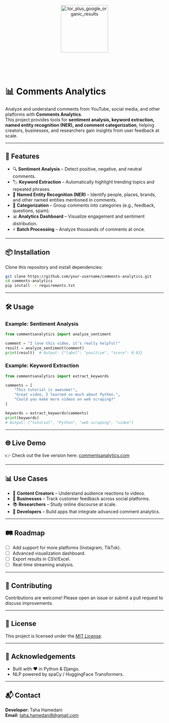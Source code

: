 
<div align="center" style="margin-bottom:30px;">
  <img width="150" alt="tor_plus_google_organic_results" src="https://github.com/user-attachments/assets/4a6980a1-582b-43a2-b197-e6c418dc53c9" />
</div>
<br><br> <!-- add more <br> if you need more space -->



# 📊 Comments Analytics

Analyze and understand comments from YouTube, social media, and other platforms with **Comments Analytics**.  
This project provides tools for **sentiment analysis, keyword extraction, named entity recognition (NER), and comment categorization**, helping creators, businesses, and researchers gain insights from user feedback at scale.

---

## 🚀 Features
- 🔍 **Sentiment Analysis** – Detect positive, negative, and neutral comments.  
- 🏷 **Keyword Extraction** – Automatically highlight trending topics and repeated phrases.  
- 🧾 **Named Entity Recognition (NER)** – Identify people, places, brands, and other named entities mentioned in comments.  
- 📂 **Categorization** – Group comments into categories (e.g., feedback, questions, spam).  
- 📊 **Analytics Dashboard** – Visualize engagement and sentiment distribution.  
- ⚡ **Batch Processing** – Analyze thousands of comments at once.  

---

## 📦 Installation
Clone this repository and install dependencies:

```bash
git clone https://github.com/your-username/comments-analytics.git
cd comments-analytics
pip install -r requirements.txt
```

---

## 🛠 Usage
### Example: Sentiment Analysis
```python
from commentsanalytics import analyze_sentiment

comment = "I love this video, it’s really helpful!"
result = analyze_sentiment(comment)
print(result)  # Output: {"label": "positive", "score": 0.92}
```

### Example: Keyword Extraction
```python
from commentsanalytics import extract_keywords

comments = [
    "This tutorial is awesome!",
    "Great video, I learned so much about Python.",
    "Could you make more videos on web scraping?"
]

keywords = extract_keywords(comments)
print(keywords)
# Output: ["tutorial", "Python", "web scraping", "video"]
```

---

## 🌐 Live Demo
👉 Check out the live version here: [commentsanalytics.com](https://commentsanalytics.com)

---

## 📊 Use Cases
- 🎥 **Content Creators** – Understand audience reactions to videos.  
- 🏢 **Businesses** – Track customer feedback across social platforms.  
- 📚 **Researchers** – Study online discourse at scale.  
- 🤖 **Developers** – Build apps that integrate advanced comment analytics.  

---

## 🛤 Roadmap
- [ ] Add support for more platforms (Instagram, TikTok).  
- [ ] Advanced visualization dashboard.  
- [ ] Export results in CSV/Excel.  
- [ ] Real-time streaming analysis.  

---

## 🤝 Contributing
Contributions are welcome! Please open an issue or submit a pull request to discuss improvements.  

---

## 📜 License
This project is licensed under the [MIT License](LICENSE).  

---

## 🙌 Acknowledgements
- Built with ❤️ in Python & Django.  
- NLP powered by spaCy / HuggingFace Transformers.  


---

## 📬 Contact
**Developer:** Taha Hamedani  
**Email:** taha.hamedani8@gmail.com  
